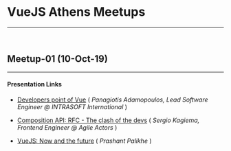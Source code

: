 # VueJS Athens Meetups
------
&nbsp;
## Meetup-01 (10-Oct-19)
____________________________
#### Presentation Links


* [Developers point of Vue](https://drive.google.com/file/d/0B1yG1o0TrB7xYUVPWTRhV3FtNDU2ZnFiTVZHRjVJN3V2Mlpr/view) ( _Panagiotis Adamopoulos, Lead Software Engineer @ INTRASOFT International_ )

* [Composition API: RFC - The clash of the devs](https://slides.com/timosergio/deck-1/fullscreen) ( _Sergio Kagiema, Frontend Engineer @ Agile Actors_ )

* [VueJS: Now and the future](https://google.com) ( _Prashant Palikhe_ )